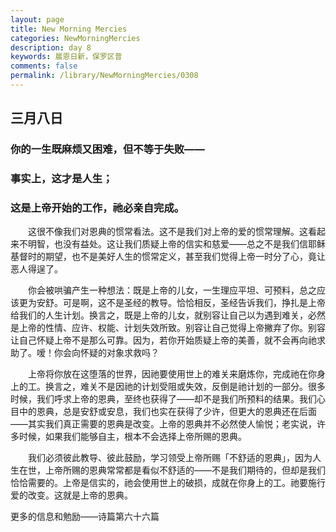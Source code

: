 ```yaml
---
layout: page
title: New Morning Mercies
categories: NewMorningMercies
description: day 8
keywords: 晨恩日新，保罗区普
comments: false
permalink: /library/NewMorningMercies/0308
---
```


## 三月八日

### 你的一生既麻烦又困难，但不等于失败——

### 事实上，这才是人生；

### 这是上帝开始的工作，祂必亲自完成。


&emsp;&emsp;这很不像我们对恩典的惯常看法。这不是我们对上帝的爱的惯常理解。这看起来不明智，也没有益处。这让我们质疑上帝的信实和慈爱——总之不是我们信耶稣基督时的期望，也不是美好人生的惯常定义，甚至我们觉得上帝一时分了心，竟让恶人得逞了。

&emsp;&emsp;你会被哄骗产生一种想法：既是上帝的儿女，一生理应平坦、可预料，总之应该更为安舒。可是啊，这不是圣经的教导。恰恰相反，圣经告诉我们，挣扎是上帝给我们的人生计划。换言之，既是上帝的儿女，就别容让自己以为遇到难关，必然是上帝的性情、应许、权能、计划失效所致。别容让自己觉得上帝撇弃了你。别容让自己怀疑上帝不是那么可靠。因为，若你开始质疑上帝的美善，就不会再向祂求助了。嗳！你会向怀疑的对象求救吗？

&emsp;&emsp;上帝将你放在这堕落的世界，因祂要使用世上的难关来磨炼你，完成祂在你身上的工。换言之，难关不是因祂的计划受阻或失效，反倒是祂计划的一部分。很多时候，我们呼求上帝的恩典，至终也获得了——却不是我们所预料的结果。我们心目中的恩典，总是安舒或安息，我们也实在获得了少许，但更大的恩典还在后面——其实我们真正需要的恩典是改变。上帝的恩典并不必然使人愉悦；老实说，许多时候，如果我们能够自主，根本不会选择上帝所赐的恩典。

&emsp;&emsp;我们必须彼此教导、彼此鼓励，学习领受上帝所赐「不舒适的恩典」，因为人生在世，上帝所赐的恩典常常都是看似不舒适的——不是我们期待的，但却是我们恰恰需要的。上帝是信实的，祂会使用世上的破损，成就在你身上的工。祂要施行爱的改变。这就是上帝的恩典。


更多的信息和勉励——诗篇第六十六篇